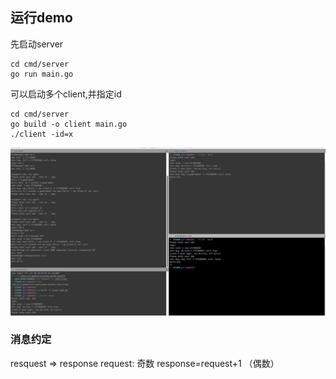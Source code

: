 

## 运行demo

先启动server
```
cd cmd/server
go run main.go
```


可以启动多个client,并指定id
```
cd cmd/server
go build -o client main.go
./client -id=x
```


![预览图](./image/image.png)

### 消息约定
resquest => response 
request: 奇数
response=request+1 （偶数）